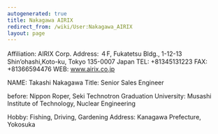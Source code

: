 ```yaml
---
autogenerated: true
title: Nakagawa AIRIX
redirect_from: /wiki/User:Nakagawa_AIRIX
layout: page
---
```


Affiliation: AIRIX Corp. Address: ４F, Fukatetsu Bldg., 1-12-13
Shin’ohashi,Koto-ku, Tokyo 135-0007 Japan TEL: +81345131223 FAX:
+81366594476 WEB: www.airix.co.jp

NAME: Takashi Nakagawa Title: Senior Sales Engineer

before: Nippon Roper, Seki Technotron Graduation University: Musashi
Institute of Technology, Nuclear Engineering

Hobby: Fishing, Driving, Gardening Address: Kanagawa Prefecture,
Yokosuka
